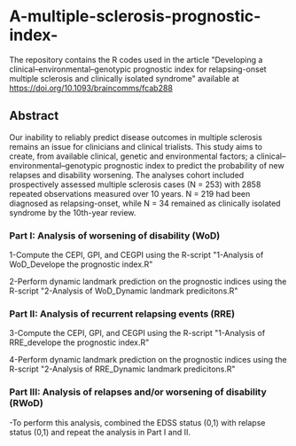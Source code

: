 # A-multiple-sclerosis-prognostic-index-

The repository contains the R codes used in the article "Developing a clinical–environmental–genotypic prognostic index for relapsing-onset multiple sclerosis and clinically isolated syndrome"
 available at https://doi.org/10.1093/braincomms/fcab288

## Abstract

Our inability to reliably predict disease outcomes in multiple sclerosis remains an issue for clinicians and clinical trialists. This study aims to create, from available clinical, genetic and environmental factors; a clinical–environmental–genotypic prognostic index to predict the probability of new relapses and disability worsening. The analyses cohort included prospectively assessed multiple sclerosis cases (N = 253) with 2858 repeated observations measured over 10 years. N = 219 had been diagnosed as relapsing-onset, while N = 34 remained as clinically isolated syndrome by the 10th-year review.

### Part I: Analysis of worsening of disability (WoD)

1-Compute the CEPI, GPI, and CEGPI using the R-script "1-Analysis of WoD_Develope the prognostic index.R"

2-Perform dynamic landmark prediction on the prognostic indices using the R-script "2-Analysis of WoD_Dynamic landmark predicitons.R"

### Part II: Analysis of recurrent relapsing events (RRE)

3-Compute the CEPI, GPI, and CEGPI using the R-script "1-Analysis of RRE_develope the prognostic index.R"

4-Perform dynamic landmark prediction on the prognostic indices using the R-script "2-Analysis of RRE_Dynamic landmark predicitons.R"

### Part III: Analysis of relapses and/or worsening of disability (RWoD)

-To perform this analysis, combined the EDSS status (0,1) with relapse status (0,1) and repeat the analysis in Part I and II.
